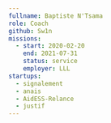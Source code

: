 ```yaml
---
fullname: Baptiste N'Tsama
role: Coach
github: Sw1n
missions:
  - start: 2020-02-20
    end: 2021-07-31
    status: service
    employer: LLL
startups:
  - signalement
  - anais
  - AidESS-Relance
  - justif
---
```

